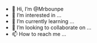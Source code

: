 - 👋 Hi, I’m @Mrbounpe
- 👀 I’m interested in ...
- 🌱 I’m currently learning ...
- 💞️ I’m looking to collaborate on ...
- 📫 How to reach me ...

<!---
Mrbounpe/Mrbounpe is a ✨ special ✨ repository because its `README.md` (this file) appears on your GitHub profile.
You can click the Preview link to take a look at your changes.
--->
